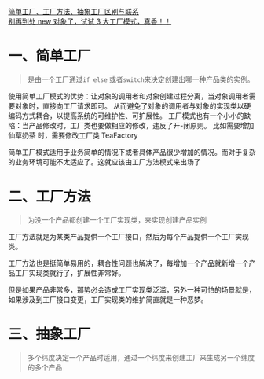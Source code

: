 [简单工厂、工厂方法、抽象工厂区别与联系](https://blog.csdn.net/gwz_6903/article/details/80494262)  
[别再到处 new 对象了，试试 3 大工厂模式，真香！！](https://mp.weixin.qq.com/s/2UY-kya6bKCfgxxzJQHuDg)  
# 一、简单工厂
>是由一个工厂通过`if else` 或者`switch`来决定创建出哪一种产品类的实例。

使用简单工厂模式的优势：让对象的调用者和对象创建过程分离，当对象调用者需要对象时，直接向工厂请求即可。 从而避免了对象的调用者与对象的实现类以硬编码方式耦合，以提高系统的可维护性、可扩展性。
工厂模式也有一个小小的缺陷：当产品修改时，工厂类也要做相应的修改，违反了开-闭原则。
比如需要增加 仙草奶茶 时，需要修改工厂类 TeaFactory

简单工厂模式适用于业务简单的情况下或者具体产品很少增加的情况。而对于复杂的业务环境可能不太适应了。这就应该由工厂方法模式来出场了

# 二、工厂方法
> 为没一个产品都创建一个工厂实现类，来实现创建产品实例

工厂方法就是为某类产品提供一个工厂接口，然后为每个产品提供一个工厂实现类。

工厂方法也是挺简单易用的，耦合性问题也解决了，每增加一个产品就新增一个产品工厂实现类就行了，扩展性非常好。

但是如果产品非常多，那势必会造成工厂实现类泛滥，另外一种可怕的场景就是，如果涉及到工厂接口变更，工厂实现类的维护简直就是一种恶梦。

# 三、抽象工厂
> 多个纬度决定一个产品时适用，通过一个纬度来创建工厂来生成另一个纬度的多个产品